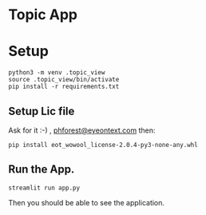 # Topic App

# Setup

    python3 -m venv .topic_view
    source .topic_view/bin/activate
    pip install -r requirements.txt

## Setup Lic file

Ask for it :-) , phforest@eyeontext.com
then:

    pip install eot_wowool_license-2.0.4-py3-none-any.whl

## Run the App.

    streamlit run app.py

Then you should be able to see the application.


